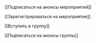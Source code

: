 [[Подписаться  на анонсы мероприятий]]

[[Зарегистрироваться на мероприятие]]

[[Вступить в группу]]

[[Подписаться на анонсы группы]]